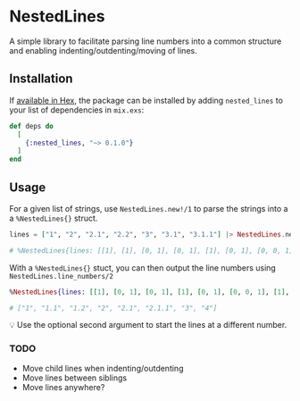 # NestedLines

A simple library to facilitate parsing line numbers into a common structure and enabling indenting/outdenting/moving of lines.

## Installation

If [available in Hex](https://hex.pm/docs/publish), the package can be installed
by adding `nested_lines` to your list of dependencies in `mix.exs`:

```elixir
def deps do
  [
    {:nested_lines, "~> 0.1.0"}
  ]
end
```

## Usage

For a given list of strings, use `NestedLines.new!/1` to parse the strings into a a `%NestedLines{}` struct.

```elixir
lines = ["1", "2", "2.1", "2.2", "3", "3.1", "3.1.1"] |> NestedLines.new!()

# %NestedLines{lines: [[1], [1], [0, 1], [0, 1], [1], [0, 1], [0, 0, 1]]}
```

With a `%NestedLines{}` stuct, you can then output the line numbers using `NestedLines.line_numbers/2`

```elixir
%NestedLines{lines: [[1], [0, 1], [0, 1], [1], [0, 1], [0, 0, 1], [1], [1]]} |> NestedLines.line_numbers()

# ["1", "1.1", "1.2", "2", "2.1", "2.1.1", "3", "4"]
```

💡 Use the optional second argument to start the lines at a different number.

### TODO

* Move child lines when indenting/outdenting
* Move lines between siblings
* Move lines anywhere?
